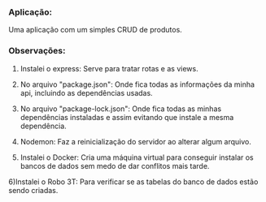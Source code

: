 ### Aplicação: 
Uma aplicação com um simples CRUD de produtos.



### Observações:

1) Instalei o express: Serve para tratar rotas e as views.

2) No arquivo "package.json": Onde fica todas as informações
da minha api, incluindo as dependências usadas.

3) No arquivo "package-lock.json": Onde fica todas as minhas 
dependências instaladas e assim evitando que instale a mesma dependência.

4) Nodemon: Faz a reinicialização do servidor ao alterar algum arquivo.

5) Instalei o Docker: Cria uma máquina virtual para conseguir instalar 
os bancos de dados sem medo de dar conflitos mais tarde.

6)Instalei o Robo 3T: Para verificar se as tabelas do banco de dados estão sendo criadas.
